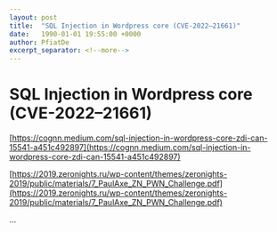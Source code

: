 ```yaml
---
layout: post
title:  "SQL Injection in Wordpress core (CVE-2022–21661)"
date:   1990-01-01 19:55:00 +0000
author: PfiatDe
excerpt_separator: <!--more-->
---
```


# SQL Injection in Wordpress core (CVE-2022–21661)

[https://cognn.medium.com/sql-injection-in-wordpress-core-zdi-can-15541-a451c492897](https://cognn.medium.com/sql-injection-in-wordpress-core-zdi-can-15541-a451c492897)

[https://2019.zeronights.ru/wp-content/themes/zeronights-2019/public/materials/7_PaulAxe_ZN_PWN_Challenge.pdf](https://2019.zeronights.ru/wp-content/themes/zeronights-2019/public/materials/7_PaulAxe_ZN_PWN_Challenge.pdf)

...
<!--more-->
